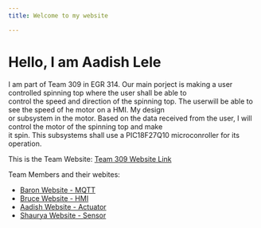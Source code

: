 ```yaml
---
title: Welcome to my website

---
```


# Hello, I am Aadish Lele  

I am part of Team 309 in EGR 314. Our main porject is making a user controlled spinning top where the user shall be able to     
control the speed and direction of the spinning top. The userwill be able to see the speed of he motor on a HMI. My design   
or subsystem in the motor. Based on the data received from the user, I will control the motor of the spinning top and make   
it spin. This subsystems shall use a PIC18F27Q10 microconroller for its operation.  


This is the Team Website:
[Team 309 Website Link](https://egr314-2025-s-309.github.io/)

Team Members and their webites:   
- [Baron Website - MQTT](https://scoon04.github.io/)   
- [Bruce Website - HMI](https://ibmyers2.github.io/EGR314_Team309_IBM/)   
- [Aadish Website - Actuator](https://aadishlele.github.io/)   
- [Shaurya Website - Sensor](https://shauryamanglik.github.io/shauryamanglik/)   






